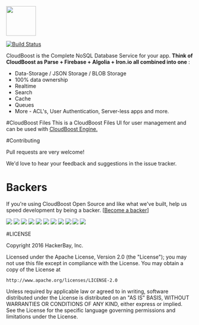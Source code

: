 <img src="https://www.dropbox.com/s/7ghf1kl7crp5bvy/CbLogoIcon.png?raw=1" height="80" />

[![Build Status](https://travis-ci.org/CloudBoost/cloudboost.svg?branch=master)](https://travis-ci.org/CloudBoost/file-ui)

CloudBoost is the Complete NoSQL Database Service for your app. **Think of CloudBoost as Parse + Firebase + Algolia + Iron.io all combined into one** :
 - Data-Storage / JSON Storage / BLOB Storage
 - 100% data ownership
 - Realtime
 - Search
 - Cache
 - Queues
 - More - ACL's, User Authentication, Server-less apps and more.

#CloudBoost Files
This is a CloudBoost Files UI for user management and can be used with  [CloudBoost Engine. ]( https://cloudboost.io/)


#Contributing

Pull requests are very welcome!

We'd love to hear your feedback and suggestions in the issue tracker.

# Backers

If you're using CloudBoost Open Source and like what we've built, help us speed development by being a backer. [[Become a backer](https://opencollective.com/cloudboost#backer)]

<a href="https://opencollective.com/cloudboost/backer/0/website" target="_blank"><img src="https://opencollective.com/cloudboost/backer/0/avatar.svg"></a>
<a href="https://opencollective.com/cloudboost/backer/1/website" target="_blank"><img src="https://opencollective.com/cloudboost/backer/1/avatar.svg"></a>
<a href="https://opencollective.com/cloudboost/backer/2/website" target="_blank"><img src="https://opencollective.com/cloudboost/backer/2/avatar.svg"></a>
<a href="https://opencollective.com/cloudboost/backer/3/website" target="_blank"><img src="https://opencollective.com/cloudboost/backer/3/avatar.svg"></a>
<a href="https://opencollective.com/cloudboost/backer/4/website" target="_blank"><img src="https://opencollective.com/cloudboost/backer/4/avatar.svg"></a>
<a href="https://opencollective.com/cloudboost/backer/5/website" target="_blank"><img src="https://opencollective.com/cloudboost/backer/5/avatar.svg"></a>
<a href="https://opencollective.com/cloudboost/backer/6/website" target="_blank"><img src="https://opencollective.com/cloudboost/backer/6/avatar.svg"></a>
<a href="https://opencollective.com/cloudboost/backer/7/website" target="_blank"><img src="https://opencollective.com/cloudboost/backer/7/avatar.svg"></a>
<a href="https://opencollective.com/cloudboost/backer/8/website" target="_blank"><img src="https://opencollective.com/cloudboost/backer/8/avatar.svg"></a>
<a href="https://opencollective.com/cloudboost/backer/9/website" target="_blank"><img src="https://opencollective.com/cloudboost/backer/9/avatar.svg"></a>
<a href="https://opencollective.com/cloudboost/backer/10/website" target="_blank"><img src="https://opencollective.com/cloudboost/backer/10/avatar.svg"></a>


#LICENSE

Copyright 2016 HackerBay, Inc.

Licensed under the Apache License, Version 2.0 (the "License");
you may not use this file except in compliance with the License.
You may obtain a copy of the License at

    http://www.apache.org/licenses/LICENSE-2.0

Unless required by applicable law or agreed to in writing, software
distributed under the License is distributed on an "AS IS" BASIS,
WITHOUT WARRANTIES OR CONDITIONS OF ANY KIND, either express or implied.
See the License for the specific language governing permissions and
limitations under the License.
